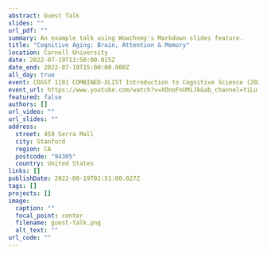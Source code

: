 ```yaml
---
abstract: Guest Talk
slides: ""
url_pdf: ""
summary: An example talk using Wowchemy's Markdown slides feature.
title: "Cognitive Aging: Brain, Attention & Memory"
location: Cornell University
date: 2022-07-19T13:50:00.015Z
date_end: 2022-07-19T15:00:00.000Z
all_day: true
event: COGST 1101 COMBINED-XLIST Introduction to Cognitive Science (2022SU)
event_url: https://www.youtube.com/watch?v=XOnoFnUMiJk&ab_channel=YiLu
featured: false
authors: []
url_video: ""
url_slides: ""
address:
  street: 450 Serra Mall
  city: Stanford
  region: CA
  postcode: "94305"
  country: United States
links: []
publishDate: 2022-08-19T02:51:00.027Z
tags: []
projects: []
image:
  caption: ""
  focal_point: center
  filename: guest-talk.png
  alt_text: ""
url_code: ""
---
```

